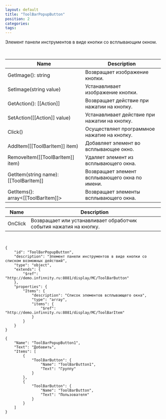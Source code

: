 ```yaml
---
layout: default
title: "ToolBarPopupButton"
position: 2
categories: 
tags: 
---
```


Элемент панели инструментов в виде кнопки со всплывающим окном.

 

|Name|Description|
|----|-----------|
|GetImage(): string|Возвращает изображение кнопки.|
|SetImage(string value)|Устанавливает изображение кнопки.|
|GetAction(): [[Action]]|Возвращает действие при нажатии на кнопку.|
|SetAction([[Action]] value)|Устанавливает действие при нажатии на кнопку.|
|Click()|Осуществляет программное нажатие на кнопку.|
|AddItem([[ToolBarItem]] item)|Добавляет элемент во всплывающее окно.|
|RemoveItem([[ToolBarItem]] item)|Удаляет элемент из всплывающего окна.|
|GetItem(string name): [[ToolBarItem]]|Возвращает элемент всплывающего окна по имени.|
|GetItems(): array<[[ToolBarItem]]>|Возвращает элементы всплывающего окна.|

|Name|Description|
|----|-----------|
|OnClick|Возвращает или устанавливает обработчик события нажатия на кнопку.|

  

```
{
	"id": "ToolBarPopupButton",
	"description": "Элемент панели инструментов в виде кнопки со списком возможных действий",
	"type": "object",
	"extends": {
		"$ref": "http://demo.infinnity.ru:8081/display/MC/ToolBarButton"
	},
	"properties": {
		"Items": {
			"description": "Список элементов всплывающего окна",
			"type": "array",
			"items": {
				"$ref": "http://demo.infinnity.ru:8081/display/MC/ToolBarItem"
			}
		}
	}
}
```

```
{
	"Name": "ToolBarPopupButton1",
	"Text": "Добавить",
	"Items": [
		{
			"ToolBarButton": {
				"Name": "ToolBarButton1",
				"Text": "Группу"
			}
		},
		{
			"ToolBarButton": {
				"Name": "ToolBarButton",
				"Text": "Пользователя"
			}
		}
	]
}
```

